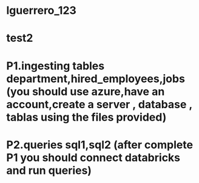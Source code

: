 # lguerrero_123
# test2
# P1.ingesting tables department,hired_employees,jobs (you should use azure,have an account,create a  server , database , tablas using the files provided)
# P2.queries sql1,sql2 (after complete P1 you should connect databricks and run queries)